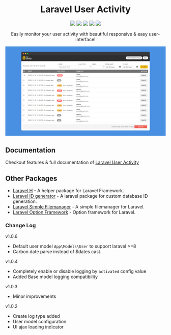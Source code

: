 <h1 align="center">Laravel User Activity</h1>
<p align="center"><a href="https://packagist.org/packages/sanyukta/laravel-user-activity"><img src="https://badgen.net/packagist/v/sanyukta/laravel-user-activity" /></a>
    <a href="https://creativecommons.org/licenses/by/4.0/"><img src="https://badgen.net/badge/licence/CC BY 4.0/23BCCB" /></a>
     <a href=""><img src="https://badgen.net/packagist/dt/sanyukta/laravel-user-activity"/></a>
    <a href="https://twitter.com/laravelarticle"><img src="https://badgen.net/badge/twitter/@laravelarticle/1DA1F2?icon&label" /></a>
    <a href="https://facebook.com/laravelarticle"><img src="https://badgen.net/badge/facebook/laravelarticle/3b5998"/></a>
</p>

<p align="center">Easily monitor your user activity with beautiful responsive & easy user-interface!</p>

![Image description](previews/preview.png)

## Documentation
Checkout features & full documentation of [Laravel User Activity](https://laravelarticle.com/laravel-user-activity)

## Other Packages
- [Laravel H](https://github.com/sanyukta/laravel-h) - A helper package for Laravel Framework.
- [Laravel ID generator](https://github.com/sanyukta/laravel-id-generator) - A laravel package for custom database ID generation.
- [Laravel Simple Filemanager](https://github.com/sanyukta/laravel-simple-filemanager) - A simple filemanager for Laravel.
- [Laravel Option Framework](https://github.com/sanyukta/laravel-option-framework) - Option framework for Laravel.

### Change Log

v1.0.6
- Default user model `App\Models\User` to support laravel >=8
- Carbon date parse instead of $dates cast.

v1.0.4
- Completely enable or disable logging by `activated` config value
- Added Base model logging compatibility

v1.0.3
- Minor improvements

v1.0.2
- Create log type added
- User model configuration
- UI ajax loading indicator